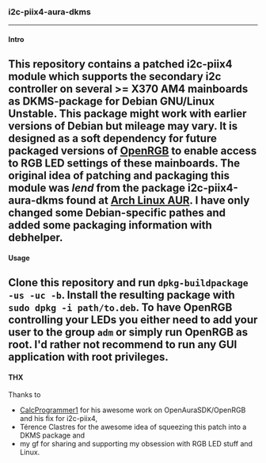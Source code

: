 ### i2c-piix4-aura-dkms
---
#### Intro
This repository contains a patched i2c-piix4 module which supports the secondary i2c controller on several >= X370 AM4 mainboards as DKMS-package for Debian GNU/Linux Unstable. This package might work with earlier versions of Debian but mileage may vary. It is designed as a soft dependency for future packaged versions of [OpenRGB](https://gitlab.com/CalcProgrammer1/OpenRGB) to enable access to RGB LED settings of these mainboards.
The original idea of patching and packaging this module was *lend* from the package i2c-piix4-aura-dkms found at [Arch Linux AUR](https://aur.archlinux.org/packages/i2c-piix4-aura-dkms). I have only changed some Debian-specific pathes and added some packaging information with debhelper.
---
#### Usage
Clone this repository and run `dpkg-buildpackage -us -uc -b`. Install the resulting package with `sudo dpkg -i path/to.deb`.
To have OpenRGB controlling your LEDs you either need to add your user to the group `adm` or simply run OpenRGB as root. I'd rather not recommend to run any GUI application with root privileges.
---
#### THX
Thanks to 
- [CalcProgrammer1](https://gitlab.com/CalcProgrammer1) for his awesome work on OpenAuraSDK/OpenRGB and his fix for i2c-piix4,
- Térence Clastres for the awesome idea of squeezing this patch into a DKMS package and
- my gf for sharing and supporting my obsession with RGB LED stuff and Linux.
